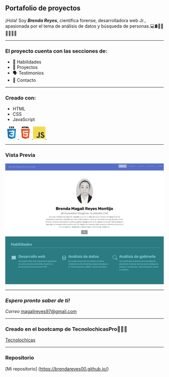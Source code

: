 ## Portafolio de proyectos

¡Hola! Soy ***Brenda Reyes***, cientifica forense, desarrolladora web Jr., apasionada por el tema de análisis de datos y búsqueda de personas.💻🛢🔎💖👩👨‍🦳👲

______________
### El proyecto cuenta con las secciones de: 
- 🦾 Habilidades 
- 📑 Proyectos 
- 🗣 Testimonios 
- 🔔 Contacto 
_______________________
### Creado con:
- HTML
- CSS
- JavaScript

<a href="https://www.w3schools.com/css/" target="_blank"> <img src="https://raw.githubusercontent.com/devicons/devicon/master/icons/css3/css3-original-wordmark.svg" alt="css3" width="40" height="40"/> </a>
    <a href="https://www.w3.org/html/" target="_blank"> <img src="https://raw.githubusercontent.com/devicons/devicon/master/icons/html5/html5-original-wordmark.svg" alt="html5" width="40" height="40"/> </a>
    <a href="https://developer.mozilla.org/en-US/docs/Web/JavaScript" target="_blank"> <img src="https://raw.githubusercontent.com/devicons/devicon/master/icons/javascript/javascript-original.svg" alt="javascript" width="40" height="40"/> </a>
    
________________________
### Vista Previa
![Proyecto](assets/capturaPortafolio1.jpg)
![Proyecto](assets/capturaPortafolio2.jpg)

__________________________
### ***Espero pronto saber de ti!***
*Correo*
[magalireyes97@gmail.com](mailto:magalireyes97@gmail.com)
__________________________
### Creado en el bootcamp de TecnolochicasPro💜🖤💜
[Tecnolochicas](https://tecnolochicas.mx/)
__________________________
### Repositorio
[Mi repositorio] (https://brendareyes00.github.io/)

<!-- https://docs.github.com/es/get-started/writing-on-github/getting-started-with-writing-and-formatting-on-github/basic-writing-and-formatting-syntax

link para documentación de git hub -->
